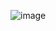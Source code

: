 ![image](https://github.com/ilrexho2011/Project-EULER-Possible-Solutions-Problems-201_to_300/assets/61479363/1c26002c-66d8-4529-b84c-9a763b626878)

